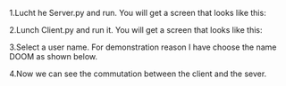 
1.Lucht he Server.py and run. You will get a screen that looks like this:
 
2.Lunch Client.py and run it. You will get a screen that looks like this:

3.Select a user name. For demonstration reason I have choose the name DOOM as shown below.
 
4.Now we can see the commutation between the client and the sever.
 

